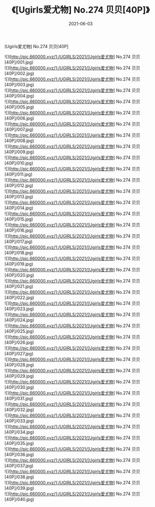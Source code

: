 ﻿---
layout: post
title:  《[Ugirls爱尤物] No.274 贝贝[40P]》
date:   2021-06-03
img: http://pic.660000.xyz/1:/UGIRLS/2021/[Ugirls爱尤物] No.274 贝贝[40P]/000.jpg
categories: [美女, 清纯, 唯美]
---

[Ugirls爱尤物] No.274 贝贝[40P]

  ![](http://pic.660000.xyz/1:/UGIRLS/2021/[Ugirls爱尤物] No.274 贝贝[40P]/001.jpg) <br> ![](http://pic.660000.xyz/1:/UGIRLS/2021/[Ugirls爱尤物] No.274 贝贝[40P]/002.jpg) <br> ![](http://pic.660000.xyz/1:/UGIRLS/2021/[Ugirls爱尤物] No.274 贝贝[40P]/003.jpg) <br> ![](http://pic.660000.xyz/1:/UGIRLS/2021/[Ugirls爱尤物] No.274 贝贝[40P]/004.jpg) <br> ![](http://pic.660000.xyz/1:/UGIRLS/2021/[Ugirls爱尤物] No.274 贝贝[40P]/005.jpg) <br> ![](http://pic.660000.xyz/1:/UGIRLS/2021/[Ugirls爱尤物] No.274 贝贝[40P]/006.jpg) <br> ![](http://pic.660000.xyz/1:/UGIRLS/2021/[Ugirls爱尤物] No.274 贝贝[40P]/007.jpg) <br> ![](http://pic.660000.xyz/1:/UGIRLS/2021/[Ugirls爱尤物] No.274 贝贝[40P]/008.jpg) <br> ![](http://pic.660000.xyz/1:/UGIRLS/2021/[Ugirls爱尤物] No.274 贝贝[40P]/009.jpg) <br> ![](http://pic.660000.xyz/1:/UGIRLS/2021/[Ugirls爱尤物] No.274 贝贝[40P]/010.jpg) <br> ![](http://pic.660000.xyz/1:/UGIRLS/2021/[Ugirls爱尤物] No.274 贝贝[40P]/011.jpg) <br> ![](http://pic.660000.xyz/1:/UGIRLS/2021/[Ugirls爱尤物] No.274 贝贝[40P]/012.jpg) <br> ![](http://pic.660000.xyz/1:/UGIRLS/2021/[Ugirls爱尤物] No.274 贝贝[40P]/013.jpg) <br> ![](http://pic.660000.xyz/1:/UGIRLS/2021/[Ugirls爱尤物] No.274 贝贝[40P]/014.jpg) <br> ![](http://pic.660000.xyz/1:/UGIRLS/2021/[Ugirls爱尤物] No.274 贝贝[40P]/015.jpg) <br> ![](http://pic.660000.xyz/1:/UGIRLS/2021/[Ugirls爱尤物] No.274 贝贝[40P]/016.jpg) <br> ![](http://pic.660000.xyz/1:/UGIRLS/2021/[Ugirls爱尤物] No.274 贝贝[40P]/017.jpg) <br> ![](http://pic.660000.xyz/1:/UGIRLS/2021/[Ugirls爱尤物] No.274 贝贝[40P]/018.jpg) <br> ![](http://pic.660000.xyz/1:/UGIRLS/2021/[Ugirls爱尤物] No.274 贝贝[40P]/019.jpg) <br> ![](http://pic.660000.xyz/1:/UGIRLS/2021/[Ugirls爱尤物] No.274 贝贝[40P]/020.jpg) <br> ![](http://pic.660000.xyz/1:/UGIRLS/2021/[Ugirls爱尤物] No.274 贝贝[40P]/021.jpg) <br> ![](http://pic.660000.xyz/1:/UGIRLS/2021/[Ugirls爱尤物] No.274 贝贝[40P]/022.jpg) <br> ![](http://pic.660000.xyz/1:/UGIRLS/2021/[Ugirls爱尤物] No.274 贝贝[40P]/023.jpg) <br> ![](http://pic.660000.xyz/1:/UGIRLS/2021/[Ugirls爱尤物] No.274 贝贝[40P]/024.jpg) <br> ![](http://pic.660000.xyz/1:/UGIRLS/2021/[Ugirls爱尤物] No.274 贝贝[40P]/025.jpg) <br> ![](http://pic.660000.xyz/1:/UGIRLS/2021/[Ugirls爱尤物] No.274 贝贝[40P]/026.jpg) <br> ![](http://pic.660000.xyz/1:/UGIRLS/2021/[Ugirls爱尤物] No.274 贝贝[40P]/027.jpg) <br> ![](http://pic.660000.xyz/1:/UGIRLS/2021/[Ugirls爱尤物] No.274 贝贝[40P]/028.jpg) <br> ![](http://pic.660000.xyz/1:/UGIRLS/2021/[Ugirls爱尤物] No.274 贝贝[40P]/029.jpg) <br> ![](http://pic.660000.xyz/1:/UGIRLS/2021/[Ugirls爱尤物] No.274 贝贝[40P]/030.jpg) <br> ![](http://pic.660000.xyz/1:/UGIRLS/2021/[Ugirls爱尤物] No.274 贝贝[40P]/031.jpg) <br> ![](http://pic.660000.xyz/1:/UGIRLS/2021/[Ugirls爱尤物] No.274 贝贝[40P]/032.jpg) <br> ![](http://pic.660000.xyz/1:/UGIRLS/2021/[Ugirls爱尤物] No.274 贝贝[40P]/033.jpg) <br> ![](http://pic.660000.xyz/1:/UGIRLS/2021/[Ugirls爱尤物] No.274 贝贝[40P]/034.jpg) <br> ![](http://pic.660000.xyz/1:/UGIRLS/2021/[Ugirls爱尤物] No.274 贝贝[40P]/035.jpg) <br> ![](http://pic.660000.xyz/1:/UGIRLS/2021/[Ugirls爱尤物] No.274 贝贝[40P]/036.jpg) <br> ![](http://pic.660000.xyz/1:/UGIRLS/2021/[Ugirls爱尤物] No.274 贝贝[40P]/037.jpg) <br> ![](http://pic.660000.xyz/1:/UGIRLS/2021/[Ugirls爱尤物] No.274 贝贝[40P]/038.jpg) <br> ![](http://pic.660000.xyz/1:/UGIRLS/2021/[Ugirls爱尤物] No.274 贝贝[40P]/039.jpg) <br> ![](http://pic.660000.xyz/1:/UGIRLS/2021/[Ugirls爱尤物] No.274 贝贝[40P]/040.jpg) <br>